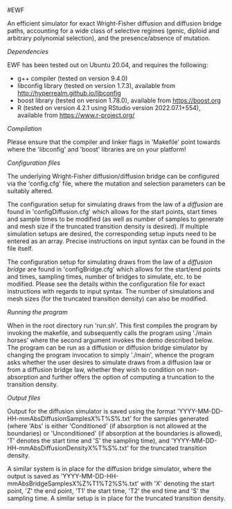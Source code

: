#EWF

An efficient simulator for exact Wright-Fisher diffusion and diffusion bridge paths, accounting for a wide class of selective regimes (genic, diploid and arbitrary polynomial selection), and the presence/absence of mutation.

*Dependencies*

EWF has been tested out on Ubuntu 20.04, and requires the following:

- g++ compiler (tested on version 9.4.0)
- libconfig library (tested on version 1.7.3), available from http://hyperrealm.github.io/libconfig
- boost library (tested on version 1.78.0), available from https://boost.org
- R (tested on version 4.2.1 using RStudio version 2022.07.1+554), available from https://www.r-project.org/

*Compilation*

Please ensure that the compiler and linker flags in 'Makefile' point towards where the 'libconfig' and 'boost' libraries are on your platform! 

*Configuration files*

The underlying Wright-Fisher diffusion/diffusion bridge can be configured via the 'config.cfg' file, where the mutation and selection parameters can be suitably altered. 

The configuration setup for simulating draws from the law of a _diffusion_ are found in 'configDiffusion.cfg' which allows for the start points, start times and sample times to be modified (as well as number of samples to generate and mesh size if the truncated transition density is desired). If multiple simulation setups are desired, the corresponding setup inputs need to be entered as an array. Precise instructions on input syntax can be found in the file itself.

The configuration setup for simulating draws from the law of a _diffusion bridge_ are found in 'configBridge.cfg' which allows for the start/end points and times, sampling times, number of bridges to simulate, etc. to be modified. Please see the details within the configuration file for exact instructions with regards to input syntax. The number of simulations and mesh sizes (for the truncated transition density) can also be modified.

*Running the program*

When in the root directory run 'run.sh'. This first compiles the program by invoking the makefile, and subsequently calls the program using './main horses' where the second argument invokes the demo described below. The program can be run as a diffusion or diffusion bridge simulator by changing the program invocation to simply './main', whence the program asks whether the user desires to simulate draws from a diffusion law or from a diffusion bridge law, whether they wish to condition on non-absorption and further offers the option of computing a truncation to the transition density.

*Output files*

Output for the diffusion simulator is saved using the format 'YYYY-MM-DD-HH-mmAbsDiffusionSamplesX%T%S%.txt' for the samples generated (where 'Abs' is either 'Conditioned' (if absorption is not allowed at the boundaries) or 'Unconditioned' (if absorption at the boundaries is allowed), 'T' denotes the start time and 'S' the sampling time), and 'YYYY-MM-DD-HH-mmAbsDiffusionDensityX%T%S%.txt' for the truncated transition density.

A similar system is in place for the diffusion bridge simulator, where the output is saved as 'YYYY-MM-DD-HH-mmAbsBridgeSamplesX%Z%T1%T2%S%.txt' with 'X' denoting the start point, 'Z' the end point, 'T1' the start time, 'T2' the end time and 'S' the sampling time. A similar setup is in place for the truncated transition density.
